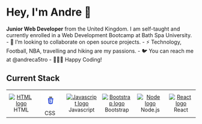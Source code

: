 





<h1>Hey, I'm Andre 👋 </h1>
<strong>Junior Web Developer</strong> from the United Kingdom. I am self-taught and currently enrolled in a Web Development Bootcamp at Bath Spa University.
- 💞️ I’m looking to collaborate on open source projects.
- ⚡️ Technology, Football, NBA, travelling and hiking are my passions.
- 🐦 You can reach me at @andreca5tro
- 👨🏻‍💻 Happy Coding!

## Current Stack
<table>
  <tr>
     <td align="center" width="96">
      <a href="">
        <img src="./logos/HTML" width="48" height="48" alt="HTML logo" />
      </a>
      <br>HTML
    </td>
       <td align="center" width="96">
      <a href="">
        <img src="./logos/CSS.jpeg" width="48" height="48" alt="CSS logo" />
      </a>
      <br>CSS
    </td>
      <td align="center" width="96">
      <a href="">
        <img src="./resources/logos/Javascript.jpeg" width="48" height="48" alt="Javascript logo" />
      </a>
      <br>Javascript
    </td>
     <td align="center" width="96">
      <a href="">
        <img src="./resources/logos/Bootstrap.jpeg" width="48" height="48" alt="Bootstrap logo" />
      </a>
      <br>Bootstrap
    </td>
     <td align="center" width="96">
      <a href="">
        <img src="./resources/logos/node.jpeg" width="48" height="48" alt="Node logo" />
      </a>
      <br>Node.js
    </td>
    <td align="center" width="96">
      <a href="" >
        <img src="./resources/logos/React.jpeg" width="48" height="48" alt="React logo" />
      </a>
      <br>React
    </td>
  </tr>
  </table>
